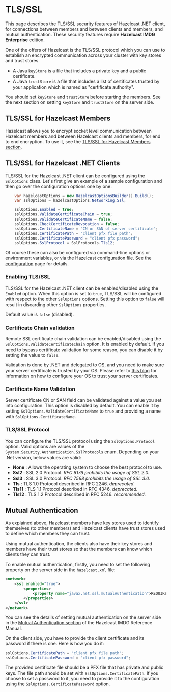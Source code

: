 # TLS/SSL

This page describes the TLS/SSL security features of Hazelcast .NET client, for connections between members and between clients and members, and mutual authentication. These security features require **Hazelcast IMDG Enterprise** edition.

One of the offers of Hazelcast is the TLS/SSL protocol which you can use to establish an encrypted communication across your cluster with key stores and trust stores.

* A Java `keyStore` is a file that includes a private key and a public certificate.
* A Java `trustStore` is a file that includes a list of certificates trusted by your application which is named as  "certificate authority". 

You should set `keyStore` and `trustStore` before starting the members. See the next section on setting `keyStore` and `trustStore` on the server side.

## TLS/SSL for Hazelcast Members

Hazelcast allows you to encrypt socket level communication between Hazelcast members and between Hazelcast clients and members, for end to end encryption. To use it, see the [TLS/SSL for Hazelcast Members section](https://docs.hazelcast.com/imdg/latest/security/tls-ssl.html#tlsssl-for-hazelcast-members).

## TLS/SSL for Hazelcast .NET Clients

TLS/SSL for the Hazelcast .NET client can be configured using the `SslOptions` class. Let's first give an example of a sample configuration and then go over the configuration options one by one:

```csharp
    var hazelcastOptions = new HazelcastOptionsBuilder().Build();
    var sslOptions = hazelcastOptions.Networking.Ssl;

    sslOptions.Enabled = true;
    sslOptions.ValidateCertificateChain = true;
    sslOptions.ValidateCertificateName = false;
    sslOptions.CheckCertificateRevocation = false;
    sslOptions.CertificateName = "CN or SAN of server certificate";
    sslOptions.CertificatePath = "client pfx file path";
    sslOptions.CertificatePassword = "client pfx password";
    sslOptions.SslProtocol = SslProtocols.Tls12;
```

Of course these can also be configured via command-line options or environment variables, or via the Hazelcast configuration file. See the [configuration](configuration.md) page for details.

### Enabling TLS/SSL

TLS/SSL for the Hazelcast .NET client can be enabled/disabled using the `Enabled` option. When this option is set to `true`, TLS/SSL will be configured with respect to the other `SslOptions` options. Setting this option to `false` will result in discarding other `SslOptions` properties.

Default value is `false` (disabled). 

### Certificate Chain validation

Remote SSL certificate chain validation can be enabled/disabled using the `SslOptions.ValidateCertificateChain` option. It is enabled by default. If you need to bypass certificate validation for some reason, you can disable it by setting the value to `false`. 

Validation is done by .NET and delegated to OS, and you need to make sure your server certificate is trusted by your OS.
Please refer to [this blog](https://blogs.msdn.microsoft.com/webdev/2017/11/29/configuring-https-in-asp-net-core-across-different-platforms/) for information on how to configure your OS to trust your server certificates.

### Certificate Name Validation

Server certificate CN or SAN field can be validated against a value you set into configuration. This option is disabled by default. You can enable it by setting `SslOptions.ValidateCertificateName` to `true` and providing a name with `SslOptions.CertificateName`.

### TLS/SSL Protocol

You can configure the TLS/SSL protocol using the `SslOptions.Protocol` option. Valid options are values of the `System.Security.Authentication.SslProtocols` enum. Depending on your .Net version, below values are valid:

* **None**    : Allows the operating system to choose the best protocol to use. 
* **Ssl2**    : SSL 2.0 Protocol. *RFC 6176 prohibits the usage of SSL 2.0.* 
* **Ssl3**    : SSL 3.0 Protocol. *RFC 7568 prohibits the usage of SSL 3.0.*
* **Tls**     : TLS 1.0 Protocol described in RFC 2246. *deprecated.*
* **Tls11**   : TLS 1.1 Protocol described in RFC 4346. *deprecated.*
* **Tls12**   : TLS 1.2 Protocol described in RFC 5246. *recommended.*

## Mutual Authentication

As explained above, Hazelcast members have key stores used to identify themselves (to other members) and Hazelcast clients have trust stores used to define which members they can trust.

Using mutual authentication, the clients also have their key stores and members have their trust stores so that the members can know which clients they can trust.

To enable mutual authentication, firstly, you need to set the following property on the server side in the `hazelcast.xml` file:

```xml
<network>
    <ssl enabled="true">
        <properties>
            <property name="javax.net.ssl.mutualAuthentication">REQUIRED</property>
        </properties>
    </ssl>
</network>
```

You can see the details of setting mutual authentication on the server side in the [Mutual Authentication section](https://docs.hazelcast.com/imdg/latest/security/tls-ssl.html#mutual-authentication) of the Hazelcast IMDG Reference Manual.

On the client side, you have to provide the client certificate and its password if there is one. Here is how you do it:

```csharp
sslOptions.CertificatePath = "client pfx file path";
sslOptions.CertificatePassword = "client pfx password";
```

The provided certificate file should be a PFX file that has private and public keys. The file path should be set with `SslOptions.CertificatePath`.
If you choose to set a password to it, you need to provide it to the configuration using the `SslOptions.CertificatePassword` option.
